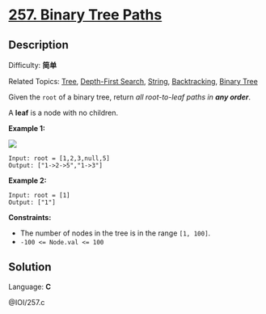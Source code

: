 # [257\. Binary Tree Paths](https://leetcode.cn/problems/binary-tree-paths/)

## Description

Difficulty: **简单**

Related Topics: [Tree](https://leetcode.cn/tag/https://leetcode.cn/tag/tree//), [Depth-First Search](https://leetcode.cn/tag/https://leetcode.cn/tag/depth-first-search//), [String](https://leetcode.cn/tag/https://leetcode.cn/tag/string//), [Backtracking](https://leetcode.cn/tag/https://leetcode.cn/tag/backtracking//), [Binary Tree](https://leetcode.cn/tag/https://leetcode.cn/tag/binary-tree//)


Given the `root` of a binary tree, return _all root-to-leaf paths in **any order**_.

A **leaf** is a node with no children.

**Example 1:**

![](https://assets.leetcode.com/uploads/2021/03/12/paths-tree.jpg)

```
Input: root = [1,2,3,null,5]
Output: ["1->2->5","1->3"]
```

**Example 2:**

```
Input: root = [1]
Output: ["1"]
```

**Constraints:**

*   The number of nodes in the tree is in the range `[1, 100]`.
*   `-100 <= Node.val <= 100`


## Solution

Language: **C**

@IOI/257.c